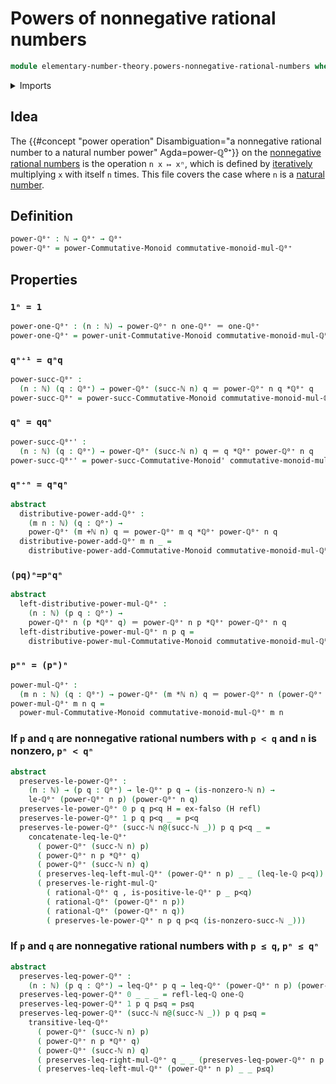 # Powers of nonnegative rational numbers

```agda
module elementary-number-theory.powers-nonnegative-rational-numbers where
```

<details><summary>Imports</summary>

```agda
open import elementary-number-theory.addition-natural-numbers
open import elementary-number-theory.inequalities-positive-and-negative-rational-numbers
open import elementary-number-theory.inequality-nonnegative-rational-numbers
open import elementary-number-theory.inequality-rational-numbers
open import elementary-number-theory.multiplication-natural-numbers
open import elementary-number-theory.multiplication-nonnegative-rational-numbers
open import elementary-number-theory.multiplication-positive-rational-numbers
open import elementary-number-theory.multiplicative-monoid-of-nonnegative-rational-numbers
open import elementary-number-theory.natural-numbers
open import elementary-number-theory.nonnegative-rational-numbers
open import elementary-number-theory.positive-and-negative-rational-numbers
open import elementary-number-theory.rational-numbers
open import elementary-number-theory.strict-inequality-nonnegative-rational-numbers
open import elementary-number-theory.strict-inequality-rational-numbers

open import foundation.dependent-pair-types
open import foundation.empty-types
open import foundation.identity-types

open import group-theory.powers-of-elements-commutative-monoids
open import group-theory.powers-of-elements-monoids
```

</details>

## Idea

The
{{#concept "power operation" Disambiguation="a nonnegative rational number to a natural number power" Agda=power-ℚ⁰⁺}}
on the [nonnegative](elementary-number-theory.nonnegative-rational-numbers.md)
[rational numbers](elementary-number-theory.rational-numbers.md) is the
operation `n x ↦ xⁿ`, which is defined by
[iteratively](foundation.iterating-functions.md) multiplying `x` with itself `n`
times. This file covers the case where `n` is a
[natural number](elementary-number-theory.natural-numbers.md).

## Definition

```agda
power-ℚ⁰⁺ : ℕ → ℚ⁰⁺ → ℚ⁰⁺
power-ℚ⁰⁺ = power-Commutative-Monoid commutative-monoid-mul-ℚ⁰⁺
```

## Properties

### `1ⁿ = 1`

```agda
power-one-ℚ⁰⁺ : (n : ℕ) → power-ℚ⁰⁺ n one-ℚ⁰⁺ ＝ one-ℚ⁰⁺
power-one-ℚ⁰⁺ = power-unit-Commutative-Monoid commutative-monoid-mul-ℚ⁰⁺
```

### `qⁿ⁺¹ = qⁿq`

```agda
power-succ-ℚ⁰⁺ :
  (n : ℕ) (q : ℚ⁰⁺) → power-ℚ⁰⁺ (succ-ℕ n) q ＝ power-ℚ⁰⁺ n q *ℚ⁰⁺ q
power-succ-ℚ⁰⁺ = power-succ-Commutative-Monoid commutative-monoid-mul-ℚ⁰⁺
```

### `qⁿ = qqⁿ`

```agda
power-succ-ℚ⁰⁺' :
  (n : ℕ) (q : ℚ⁰⁺) → power-ℚ⁰⁺ (succ-ℕ n) q ＝ q *ℚ⁰⁺ power-ℚ⁰⁺ n q
power-succ-ℚ⁰⁺' = power-succ-Commutative-Monoid' commutative-monoid-mul-ℚ⁰⁺
```

### `qᵐ⁺ⁿ = qᵐqⁿ`

```agda
abstract
  distributive-power-add-ℚ⁰⁺ :
    (m n : ℕ) (q : ℚ⁰⁺) →
    power-ℚ⁰⁺ (m +ℕ n) q ＝ power-ℚ⁰⁺ m q *ℚ⁰⁺ power-ℚ⁰⁺ n q
  distributive-power-add-ℚ⁰⁺ m n _ =
    distributive-power-add-Commutative-Monoid commutative-monoid-mul-ℚ⁰⁺ m n
```

### `(pq)ⁿ=pⁿqⁿ`

```agda
abstract
  left-distributive-power-mul-ℚ⁰⁺ :
    (n : ℕ) (p q : ℚ⁰⁺) →
    power-ℚ⁰⁺ n (p *ℚ⁰⁺ q) ＝ power-ℚ⁰⁺ n p *ℚ⁰⁺ power-ℚ⁰⁺ n q
  left-distributive-power-mul-ℚ⁰⁺ n p q =
    distributive-power-mul-Commutative-Monoid commutative-monoid-mul-ℚ⁰⁺ n
```

### `pᵐⁿ = (pᵐ)ⁿ`

```agda
power-mul-ℚ⁰⁺ :
  (m n : ℕ) (q : ℚ⁰⁺) → power-ℚ⁰⁺ (m *ℕ n) q ＝ power-ℚ⁰⁺ n (power-ℚ⁰⁺ m q)
power-mul-ℚ⁰⁺ m n q =
  power-mul-Commutative-Monoid commutative-monoid-mul-ℚ⁰⁺ m n
```

### If `p` and `q` are nonnegative rational numbers with `p < q` and `n` is nonzero, `pⁿ < qⁿ`

```agda
abstract
  preserves-le-power-ℚ⁰⁺ :
    (n : ℕ) → (p q : ℚ⁰⁺) → le-ℚ⁰⁺ p q → (is-nonzero-ℕ n) →
    le-ℚ⁰⁺ (power-ℚ⁰⁺ n p) (power-ℚ⁰⁺ n q)
  preserves-le-power-ℚ⁰⁺ 0 p q p<q H = ex-falso (H refl)
  preserves-le-power-ℚ⁰⁺ 1 p q p<q _ = p<q
  preserves-le-power-ℚ⁰⁺ (succ-ℕ n@(succ-ℕ _)) p q p<q _ =
    concatenate-leq-le-ℚ⁰⁺
      ( power-ℚ⁰⁺ (succ-ℕ n) p)
      ( power-ℚ⁰⁺ n p *ℚ⁰⁺ q)
      ( power-ℚ⁰⁺ (succ-ℕ n) q)
      ( preserves-leq-left-mul-ℚ⁰⁺ (power-ℚ⁰⁺ n p) _ _ (leq-le-ℚ p<q))
      ( preserves-le-right-mul-ℚ⁺
        ( rational-ℚ⁰⁺ q , is-positive-le-ℚ⁰⁺ p _ p<q)
        ( rational-ℚ⁰⁺ (power-ℚ⁰⁺ n p))
        ( rational-ℚ⁰⁺ (power-ℚ⁰⁺ n q))
        ( preserves-le-power-ℚ⁰⁺ n p q p<q (is-nonzero-succ-ℕ _)))
```

### If `p` and `q` are nonnegative rational numbers with `p ≤ q`, `pⁿ ≤ qⁿ`

```agda
abstract
  preserves-leq-power-ℚ⁰⁺ :
    (n : ℕ) (p q : ℚ⁰⁺) → leq-ℚ⁰⁺ p q → leq-ℚ⁰⁺ (power-ℚ⁰⁺ n p) (power-ℚ⁰⁺ n q)
  preserves-leq-power-ℚ⁰⁺ 0 _ _ _ = refl-leq-ℚ one-ℚ
  preserves-leq-power-ℚ⁰⁺ 1 p q p≤q = p≤q
  preserves-leq-power-ℚ⁰⁺ (succ-ℕ n@(succ-ℕ _)) p q p≤q =
    transitive-leq-ℚ⁰⁺
      ( power-ℚ⁰⁺ (succ-ℕ n) p)
      ( power-ℚ⁰⁺ n p *ℚ⁰⁺ q)
      ( power-ℚ⁰⁺ (succ-ℕ n) q)
      ( preserves-leq-right-mul-ℚ⁰⁺ q _ _ (preserves-leq-power-ℚ⁰⁺ n p q p≤q))
      ( preserves-leq-left-mul-ℚ⁰⁺ (power-ℚ⁰⁺ n p) _ _ p≤q)
```
